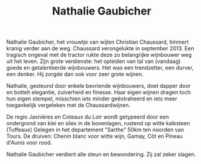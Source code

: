 ﻿---
title: Nathalie Gaubicher
regio: Coteaux du Loir et Jasnières
photo: gaubicher.jpg
layout: wijnhuis 

wijnen:
    
    - naam: Patapon blanc'12
      ref:   
      app: Vin de France   
      type: Pétillant Naturel 
      cep: Chenin blanc   
      prijs: 14.65€
      
    - naam:  You are so lovely'11
      ref:   
      app:   Vin de France
      type:  Rosé tendre
      cep:   Grenache/Syrah
      prijs: 7.51€
      
    - naam:  Patapon blanc'08
      ref:   
      app:   A.O.C. Coteaux du Loir
      type:  Blanc sec
      cep:   Chenin blanc
      prijs: 14.00€
      
    - naam:  Le Briseau'08  
      ref:   
      app:   A.O.C. Coteaux du Loir
      type:  Blanc sec
      cep:   Chenin blanc
      prijs: 20.08€
      
    - naam:  Karakther'09  
      ref:   
      app:   A.O.C. Jasnières
      type:  Blanc Sec tendre
      cep:   Chenin blanc
      prijs: 20.08€
      
    - naam:  Karakther'12  
      ref:   
      app:   A.O.C. Coteaux du Loir
      type:  Blanc sec
      cep:   Chenin blanc
      prijs: 15.99€
      opm:   the last bottles
 
    - naam:  Les Longues Vignes'12  
      ref:   
      app:   A.O.C. Coteaux du Loir
      type:  Rouge
      cep:   Pineau d'Aunis 
      prijs: 14.95€
      
    - naam:  Côte d'Alerte'09
      ref:   
      app:   A.O.C. Coteaux du Loir
      type:  Rouge
      cep:   Côt
      prijs: 14.00€
      
    - naam:  CôtéCoeur'11  
      ref:   
      app:   A.O.C. Coteaux du Loir
      type:  Rouge
      cep:   Côt/Gamay
      prijs: 12.04€
      
    - naam:  Les Mortiers'09
      ref:   
      app:   A.O.C. Coteaux du Loir
      type:  Rouge
      cep:   Pineau d'Aunis
      prijs: 20.00€
---
Nathalie Gaubicher, het vrouwtje van wijlen Christian Chaussard, timmert kranig verder aan de weg.
Chaussard verongelukte in september 2013. Een tragisch ongeval met de tractor rukte deze zo belangrijke wijnbouwer weg uit het leven.
Zijn grote verdienste: het opleiden van tal van (vandaag) goede en getalenteerde wijnbouwers. Het was een trendzetter, een durver, een denker.
Hij zorgde dan ook voor zeer grote wijnen.

Nathalie, gesteund door enkele bevriende wijnbouwers, doet dapper door en bottelt elegantie, zuiverheid en finesse.
Haar eigen wijnen dragen toch hun eigen stempel, misschien iets minder geëxtraheerd en iets meer toegankelijk vergeleken met de Chaussardwijnen.

De regio Jasnières en Coteaux du Loir wordt getypeerd door een ondergrond van klei en silex in de bovenlagen, rustend op witte kalksteen (Tuffeaux)
Gelegen in het departement "Sarthe" 50km ten noorden van Tours.
De druiven: Chenin blanc voor witte wijn, Gamay, Côt en Pineau d'Aunis voor rood.

Nathalie Gaubicher verdient alle steun en bewondering.
Zij zal zeker slagen. 

